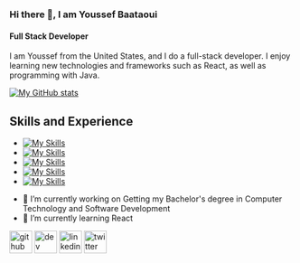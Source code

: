 ### Hi there 👋, I am Youssef Baataoui
#### Full Stack Developer
I am Youssef from the United States, and I do a full-stack developer. I enjoy learning new technologies and frameworks such as React, as well as programming with Java.

[![My GitHub stats](https://github-readme-stats.vercel.app/api?username=ybaataoui)](https://github.com/ybaataoui/github-readme-stats)

## Skills and Experience
* [![My Skills](https://skillicons.dev/icons?i=java)](https://skillicons.dev)
* [![My Skills](https://skillicons.dev/icons?i=c#)](https://skillicons.dev)
* [![My Skills](https://skillicons.dev/icons?i=html)](https://skillicons.dev)
* [![My Skills](https://skillicons.dev/icons?i=css)](https://skillicons.dev)
* [![My Skills](https://skillicons.dev/icons?i=js)](https://skillicons.dev)


- 🔭 I’m currently working on Getting my Bachelor's degree in Computer Technology and Software Development 
- 🌱 I’m currently learning React 


[<img src='https://cdn.jsdelivr.net/npm/simple-icons@3.0.1/icons/github.svg' alt='github' height='40'>](https://github.com/ybaataoui)  [<img src='https://cdn.jsdelivr.net/npm/simple-icons@3.0.1/icons/dev-dot-to.svg' alt='dev' height='40'>](https://dev.to/ybaataoui)  [<img src='https://cdn.jsdelivr.net/npm/simple-icons@3.0.1/icons/linkedin.svg' alt='linkedin' height='40'>](https://www.linkedin.com/in/baataoui-youssef/)  [<img src='https://cdn.jsdelivr.net/npm/simple-icons@3.0.1/icons/twitter.svg' alt='twitter' height='40'>](https://twitter.com/ybaataoui)  

